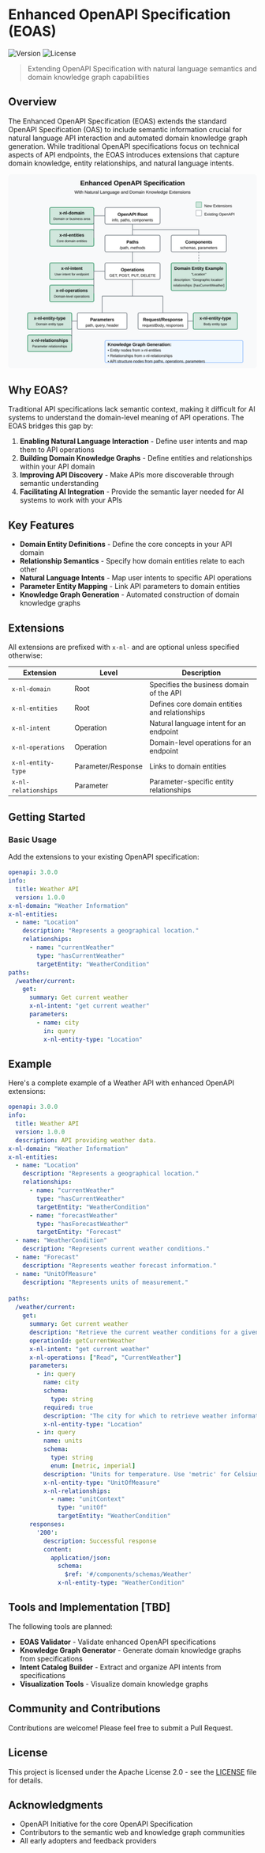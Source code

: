 # Enhanced OpenAPI Specification (EOAS)

![Version](https://img.shields.io/badge/version-1.1-blue)
![License](https://img.shields.io/badge/license-Apache%202.0-green)

> Extending OpenAPI Specification with natural language semantics and domain knowledge graph capabilities

## Overview

The Enhanced OpenAPI Specification (EOAS) extends the standard OpenAPI Specification (OAS) to include semantic information crucial for natural language API interaction and automated domain knowledge graph generation. While traditional OpenAPI specifications focus on technical aspects of API endpoints, the EOAS introduces extensions that capture domain knowledge, entity relationships, and natural language intents.

![Enhanced Domain Knowledge Graph](./images/domain-knowledge-graph.svg)

## Why EOAS?

Traditional API specifications lack semantic context, making it difficult for AI systems to understand the domain-level meaning of API operations. The EOAS bridges this gap by:

1. **Enabling Natural Language Interaction** - Define user intents and map them to API operations
2. **Building Domain Knowledge Graphs** - Define entities and relationships within your API domain
3. **Improving API Discovery** - Make APIs more discoverable through semantic understanding
4. **Facilitating AI Integration** - Provide the semantic layer needed for AI systems to work with your APIs

## Key Features

- **Domain Entity Definitions** - Define the core concepts in your API domain
- **Relationship Semantics** - Specify how domain entities relate to each other
- **Natural Language Intents** - Map user intents to specific API operations
- **Parameter Entity Mapping** - Link API parameters to domain entities
- **Knowledge Graph Generation** - Automated construction of domain knowledge graphs

## Extensions

All extensions are prefixed with `x-nl-` and are optional unless specified otherwise:

| Extension | Level | Description |
|-----------|-------|-------------|
| `x-nl-domain` | Root | Specifies the business domain of the API |
| `x-nl-entities` | Root | Defines core domain entities and relationships |
| `x-nl-intent` | Operation | Natural language intent for an endpoint |
| `x-nl-operations` | Operation | Domain-level operations for an endpoint |
| `x-nl-entity-type` | Parameter/Response | Links to domain entities |
| `x-nl-relationships` | Parameter | Parameter-specific entity relationships |

## Getting Started

### Basic Usage

Add the extensions to your existing OpenAPI specification:

```yaml
openapi: 3.0.0
info:
  title: Weather API
  version: 1.0.0
x-nl-domain: "Weather Information"
x-nl-entities:
  - name: "Location"
    description: "Represents a geographical location."
    relationships:
      - name: "currentWeather"
        type: "hasCurrentWeather"
        targetEntity: "WeatherCondition"
paths:
  /weather/current:
    get:
      summary: Get current weather
      x-nl-intent: "get current weather"
      parameters:
        - name: city
          in: query
          x-nl-entity-type: "Location"
```

## Example

Here's a complete example of a Weather API with enhanced OpenAPI extensions:

```yaml
openapi: 3.0.0
info:
  title: Weather API
  version: 1.0.0
  description: API providing weather data.
x-nl-domain: "Weather Information"
x-nl-entities:
  - name: "Location"
    description: "Represents a geographical location."
    relationships:
      - name: "currentWeather"
        type: "hasCurrentWeather"
        targetEntity: "WeatherCondition"
      - name: "forecastWeather"
        type: "hasForecastWeather"
        targetEntity: "Forecast"
  - name: "WeatherCondition"
    description: "Represents current weather conditions."
  - name: "Forecast"
    description: "Represents weather forecast information."
  - name: "UnitOfMeasure"
    description: "Represents units of measurement."

paths:
  /weather/current:
    get:
      summary: Get current weather
      description: "Retrieve the current weather conditions for a given city."
      operationId: getCurrentWeather
      x-nl-intent: "get current weather"
      x-nl-operations: ["Read", "CurrentWeather"]
      parameters:
        - in: query
          name: city
          schema:
            type: string
          required: true
          description: "The city for which to retrieve weather information."
          x-nl-entity-type: "Location"
        - in: query
          name: units
          schema:
            type: string
            enum: [metric, imperial]
          description: "Units for temperature. Use 'metric' for Celsius and 'imperial' for Fahrenheit."
          x-nl-entity-type: "UnitOfMeasure"
          x-nl-relationships:
            - name: "unitContext"
              type: "unitOf"
              targetEntity: "WeatherCondition"
      responses:
        '200':
          description: Successful response
          content:
            application/json:
              schema:
                $ref: '#/components/schemas/Weather'
              x-nl-entity-type: "WeatherCondition"
```

## Tools and Implementation [TBD]

The following tools are planned:

- **EOAS Validator** - Validate enhanced OpenAPI specifications
- **Knowledge Graph Generator** - Generate domain knowledge graphs from specifications
- **Intent Catalog Builder** - Extract and organize API intents from specifications
- **Visualization Tools** - Visualize domain knowledge graphs

## Community and Contributions

Contributions are welcome! Please feel free to submit a Pull Request.


## License

This project is licensed under the Apache License 2.0 - see the [LICENSE](LICENSE) file for details.

## Acknowledgments

- OpenAPI Initiative for the core OpenAPI Specification
- Contributors to the semantic web and knowledge graph communities
- All early adopters and feedback providers